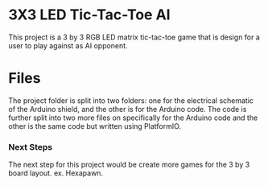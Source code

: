 # 3X3 LED Tic-Tac-Toe AI

This project is a 3 by 3 RGB LED matrix tic-tac-toe game that is design for a user to play against as AI opponent.

# Files

The project folder is split into two folders: one for the electrical schematic of the Arduino shield, and the other is for the Arduino code.
The code is further split into two more files on specifically for the Arduino code and the other is the same code but written using PlatformIO.

### Next Steps
The next step for this project would be create more games for the 3 by 3 board layout.
ex. Hexapawn.
